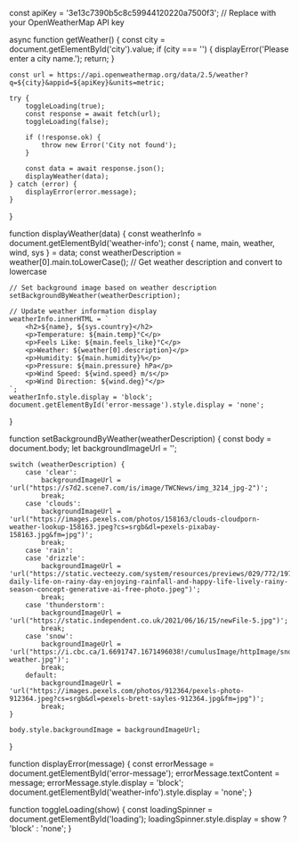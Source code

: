 const apiKey = '3e13c7390b5c8c59944120220a7500f3'; // Replace with your OpenWeatherMap API key

async function getWeather() {
    const city = document.getElementById('city').value;
    if (city === '') {
        displayError('Please enter a city name.');
        return;
    }

    const url = https://api.openweathermap.org/data/2.5/weather?q=${city}&appid=${apiKey}&units=metric;

    try {
        toggleLoading(true);
        const response = await fetch(url);
        toggleLoading(false);
        
        if (!response.ok) {
            throw new Error('City not found');
        }

        const data = await response.json();
        displayWeather(data);
    } catch (error) {
        displayError(error.message);
    }
}

function displayWeather(data) {
    const weatherInfo = document.getElementById('weather-info');
    const { name, main, weather, wind, sys } = data;
    const weatherDescription = weather[0].main.toLowerCase(); // Get weather description and convert to lowercase

    // Set background image based on weather description
    setBackgroundByWeather(weatherDescription);

    // Update weather information display
    weatherInfo.innerHTML = `
        <h2>${name}, ${sys.country}</h2>
        <p>Temperature: ${main.temp}°C</p>
        <p>Feels Like: ${main.feels_like}°C</p>
        <p>Weather: ${weather[0].description}</p>
        <p>Humidity: ${main.humidity}%</p>
        <p>Pressure: ${main.pressure} hPa</p>
        <p>Wind Speed: ${wind.speed} m/s</p>
        <p>Wind Direction: ${wind.deg}°</p>
    `;
    weatherInfo.style.display = 'block';
    document.getElementById('error-message').style.display = 'none';
}

function setBackgroundByWeather(weatherDescription) {
    const body = document.body;
    let backgroundImageUrl = '';

    switch (weatherDescription) {
        case 'clear':
            backgroundImageUrl = 'url("https://s7d2.scene7.com/is/image/TWCNews/img_3214_jpg-2")';
            break;
        case 'clouds':
            backgroundImageUrl = 'url("https://images.pexels.com/photos/158163/clouds-cloudporn-weather-lookup-158163.jpeg?cs=srgb&dl=pexels-pixabay-158163.jpg&fm=jpg")';
            break;
        case 'rain':
        case 'drizzle':
            backgroundImageUrl = 'url("https://static.vecteezy.com/system/resources/previews/029/772/197/large_2x/human-daily-life-on-rainy-day-enjoying-rainfall-and-happy-life-lively-rainy-season-concept-generative-ai-free-photo.jpeg")';
            break;
        case 'thunderstorm':
            backgroundImageUrl = 'url("https://static.independent.co.uk/2021/06/16/15/newFile-5.jpg")';
            break;
        case 'snow':
            backgroundImageUrl = 'url("https://i.cbc.ca/1.6691747.1671496038!/cumulusImage/httpImage/snow-weather.jpg")';
            break;
        default:
            backgroundImageUrl = 'url("https://images.pexels.com/photos/912364/pexels-photo-912364.jpeg?cs=srgb&dl=pexels-brett-sayles-912364.jpg&fm=jpg")';
            break;
    }

    body.style.backgroundImage = backgroundImageUrl;
}

function displayError(message) {
    const errorMessage = document.getElementById('error-message');
    errorMessage.textContent = message;
    errorMessage.style.display = 'block';
    document.getElementById('weather-info').style.display = 'none';
}

function toggleLoading(show) {
    const loadingSpinner = document.getElementById('loading');
    loadingSpinner.style.display = show ? 'block' : 'none';
}
